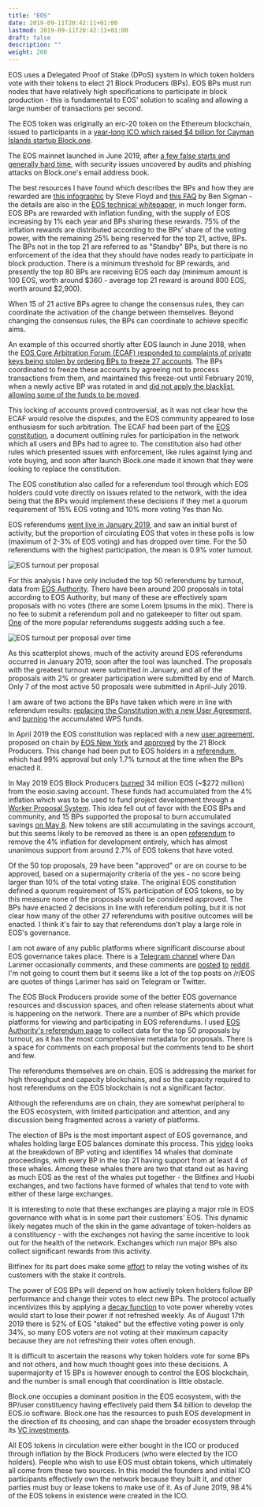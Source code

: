```yaml
---
title: "EOS"
date: 2019-09-11T20:42:11+01:00
lastmod: 2019-09-11T20:42:11+01:00
draft: false
description: ""
weight: 260
---
```



EOS uses a Delegated Proof of Stake (DPoS) system in which token holders vote with their tokens to elect 21 Block Producers (BPs). EOS BPs must run nodes that have relatively high specifications to participate in block production - this is fundamental to EOS' solution to scaling and allowing a large number of transactions per second. 

The EOS token was originally an erc-20 token on the Ethereum blockchain, issued to participants in a [year-long ICO which raised $4 billion for Cayman Islands startup Block.one](https://cointelegraph.com/news/eos-about-to-secure-a-record-4-bln-in-year-long-ico). 

The EOS mainnet launched in June 2019, after [a few false starts and generally hard time](https://thenextweb.com/hardfork/2018/06/08/eos-mainnet-nightmare/), with security issues uncovered by audits and phishing attacks on Block.one's email address book.

The best resources I have found which describes the BPs and how they are rewarded are [this infographic](https://medium.com/eostribe/how-eos-block-producers-are-paid-7b2a1216eb2b) by Steve Floyd and [this FAQ](https://medium.com/@bensig/eos-block-producer-faq-8ba0299c2896) by Ben Sigman - the details are also in the [EOS technical whitepaper](https://github.com/EOSIO/Documentation/blob/master/TechnicalWhitePaper.md), in much longer form. EOS BPs are rewarded with inflation funding, with the supply of EOS increasing by 1% each year and BPs sharing these rewards. 75% of the inflation rewards are distributed according to the BPs' share of the voting power, with the remaining 25% being reserved for the top 21, active, BPs. The BPs not in the top 21 are referred to as "Standby" BPs, but there is no enforcement of the idea that they should have nodes ready to participate in block production. There is a minimum threshold for BP rewards, and presently the top 80 BPs are receiving EOS each day (minimum amount is 100 EOS, worth around $360 - average top 21 reward is around 800 EOS, worth around $2,900).

When 15 of 21 active BPs agree to change the consensus rules, they can coordinate the activation of the change between themselves. Beyond changing the consensus rules, the BPs can coordinate to achieve specific aims.

An example of this occurred shortly after EOS launch in June 2018, when the [EOS Core Arbitration Forum (ECAF) responded to complaints of private keys being stolen by ordering BPs to freeze 27 accounts](https://www.coindesk.com/eos-blockchain-arbitrator-orders-freeze-of-27-accounts). The BPs coordinated to freeze these accounts by agreeing not to process transactions from them, and maintained this freeze-out until February 2019, when a newly active BP was rotated in and [did not apply the blacklist, allowing some of the funds to be moved](https://medium.com/@eos42/proposed-solution-for-a-broken-blacklist-ce1c18bdf81c).                       

This locking of accounts proved controversial, as it was not clear how the ECAF would resolve the disputes, and the EOS community appeared to lose enthusiasm for such arbitration. The ECAF had been part of the [EOS constitution](https://github.com/EOSIO/eos/blob/5068823fbc8a8f7d29733309c0496438c339f7dc/constitution.md), a document outlining rules for participation in the network which all users and BPs had to agree to. The constitution also had other rules which presented issues with enforcement, like rules against lying and vote buying, and soon after launch Block.one made it known that they were looking to replace the constitution.

The EOS constitution also called for a referendum tool through which EOS holders could vote directly on issues related to the network, with the idea being that the BPs would implement these decisions if they met a quorum requirement of 15% EOS voting and 10% more voting Yes than No. 

EOS referendums [went live in January 2019](https://medium.com/hkeos/what-you-missed-in-eos-1-7-2019-1-20-2019-3ab666d4eb01), and saw an initial burst of activity, but the proportion of circulating EOS that votes in these polls is low (maximum of 2-3% of EOS voting) and has dropped over time. For the 50 referendums with the highest participation, the mean is 0.9% voter turnout.

![EOS turnout per proposal](/img/eos-voter-participation.png)

For this analysis I have only included the top 50 referendums by turnout, data from [EOS Authority](https://eosauthority.com/polls). There have been around 200 proposals in total according to EOS Authority, but many of these are effectively spam proposals with no votes (there are some Lorem Ipsums in the mix). There is no fee to submit a referendum poll and no gatekeeper to filter out spam. [One](https://eosauthority.com/polls_details?proposal=proposalcost_20190112) of the more popular referendums suggests adding such a fee.

![EOS turnout per proposal over time](/img/eos-voter-participation-time.png)

As this scatterplot shows, much of the activity around EOS referendums occurred in January 2019, soon after the tool was launched. The proposals with the greatest turnout were submitted in January, and all of the proposals with 2% or greater participation were submitted by end of March. Only 7 of the most active 50 proposals were submitted in April-July 2019.

I am aware of two actions the BPs have taken which were in line with referendum results: [replacing the Constitution with a new User Agreement](https://www.eoswriter.io/841_eos-passes-new-constitution.eos), and [burning](https://www.reddit.com/r/eos/comments/bm75ih/the_mainnet_34m_eos_accumulated_4_inflation_is) the accumulated WPS funds.

In April 2019 the EOS constitution was replaced with a new [user agreement](https://github.com/eosnewyork/eosuseragreement/blob/master/README.md), proposed on chain by [EOS New York](https://medium.com/eos-new-york/the-eos-user-agreement-has-been-proposed-on-chain-61bf3760b604) and [approved](https://eosauthority.com/approval/view?scope=eosnewyorkio&name=eosuseragree&lnc=en) by the 21 Block Producers. This change had been put to EOS holders in a [referendum](https://eosauthority.com/polls_details?proposal=eosuseragree_20190207&lnc=en), which had 99% approval but only 1.7% turnout at the time when the BPs enacted it. 

In May 2019 EOS Block Producers [burned](https://www.reddit.com/r/eos/comments/bm75ih/the_mainnet_34m_eos_accumulated_4_inflation_is/) 34 million EOS (~$272 million) from the eosio.saving account. These funds had accumulated from the 4% inflation which was to be used to fund project development through a [Worker Proposal System](https://medium.com/eosys/eos-worker-proposal-system-announcement-6addcfb0134c). This idea fell out of favor with the EOS BPs and community, and 15 BPs supported the proposal to burn accumulated savings [on May 8](https://www.eosx.io/tx/26ca16319febafc0942a8c6e3be26c16b84846b7cfe5f6ade906a0b86a6c2bb7?listView=actions). New tokens are still accumulating in the savings account, but this seems likely to be removed as there is an open [referendum](https://eosauthority.com/polls_details?proposal=inflation_20190307&prev=search) to remove the 4% inflation for development entirely, which has almost unanimous support from around 2.7% of EOS tokens that have voted.

Of the 50 top proposals, 29 have been "approved" or are on course to be approved, based on a supermajority criteria of the yes - no score being larger than 10% of the total voting stake. The original EOS constitution defined a quorum requirement of 15% participation of EOS tokens, so by this measure none of the proposals would be considered approved. The BPs have enacted 2 decisions in line with referendum polling, but it is not clear how many of the other 27 referendums with positive outcomes will be enacted. I think it's fair to say that referendums don't play a large role in EOS's governance.

I am not aware of any public platforms where significant discourse about EOS governance takes place. There is a [Telegram channel](https://t.me/EOSGov) where Dan Larimer occasionally comments, and these comments are [posted](https://www.reddit.com/r/eos/comments/bl12m3/dan_larimer_strongly_supports_removal_of_4/) [to](https://www.reddit.com/r/eos/comments/8tezex/sorry_everybody_i_was_wrong_eos_tokens_and/) [reddit](https://www.reddit.com/r/eos/comments/a141s4/dan_larimer_want_to_redesign_the_consensus/).  I'm not going to count them but it seems like a lot of the top posts on /r/EOS are quotes of things Larimer has said on Telegram or Twitter.

The EOS Block Producers provide some of the better EOS governance resources and discussion spaces, and often release statements about what is happening on the network. There are a number of BPs which provide platforms for viewing and participating in EOS referendums. I used [EOS Authority's referendum page](https://eosauthority.com/polls) to collect data for the top 50 proposals by turnout, as it has the most comprehensive metadata for proposals. There is a space for comments on each proposal but the comments tend to be short and few. 

The referendums themselves are on chain. EOS is addressing the market for high throughput and capacity blockchains, and so the capacity required to host referendums on the EOS blockchain is not a significant factor.

Although the referendums are on chain, they are somewhat peripheral to the EOS ecosystem, with limited participation and attention, and any discussion being fragmented across a variety of platforms. 

The election of BPs is the most important aspect of EOS governance, and whales holding large EOS balances dominate this process. This [video](https://www.youtube.com/watch?v=a6VjKg7vCig) looks at the breakdown of BP voting and identifies 14 whales that dominate proceedings, with every BP in the top 21 having support from at least 4 of these whales. Among these whales there are two that stand out as having as much EOS as the rest of the whales put together - the Bitfinex and Huobi exchanges, and two factions have formed of whales that tend to vote with either of these large exchanges.

It is interesting to note that these exchanges are playing a major role in EOS governance with what is in some part their customers' EOS. This dynamic likely negates much of the skin in the game advantage of token-holders as a constituency - with the exchanges not having the same incentive to look out for the health of the network. Exchanges which run major BPs also collect significant rewards from this activity.

Bitfinex for its part does make some [effort](https://support.bitfinex.com/hc/en-us/articles/360005324573-Bitfinex-Ballot-EOS-Block-Producer-Voting) to relay the voting wishes of its customers with the stake it controls.

The power of EOS BPs will depend on how actively token holders follow BP performance and change their votes to elect new BPs. The protocol actually incentivizes this by applying a [decay function](https://www.eoscanada.com/en/how-is-your-vote-strength-calculated-on-eos) to vote power whereby votes would start to lose their power if not refreshed weekly. As of August 17th 2019 there is 52% of EOS "staked" but the effective voting power is only 34%, so many EOS voters are not voting at their maximum capacity because they are not refreshing their votes often enough.

It is difficult to ascertain the reasons why token holders vote for some BPs and not others, and how much thought goes into these decisions. A supermajority of 15 BPs is however enough to control the EOS blockchain, and the number is small enough that coordination is little obstacle.

Block.one occupies a dominant position in the EOS ecosystem, with the BP/user constituency having effectively paid them $4 billion to develop the EOS.io software. Block.one has the resources to push EOS development in the direction of its choosing, and can shape the broader ecosystem through its [VC investments](https://vc.eos.io/). 

All EOS tokens in circulation were either bought in the ICO or produced through inflation by the Block Producers (who were elected by the ICO holders). People who wish to use EOS must obtain tokens, which ultimately all come from these two sources. In this model the founders and initial ICO participants effectively own the network because they built it, and other parties must buy or lease tokens to make use of it. As of June 2019, 98.4% of the EOS tokens in existence were created in the ICO.

